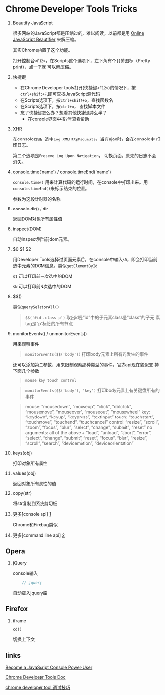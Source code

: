 Chrome Developer Tools Tricks
======

1. Beautify JavaScript

    很多网站的JavaScript都是压缩过的，难以阅读，以前都是用
    [Online JavaScript Beautifier](http://jsbeautifier.org/)
    来解压缩。
    
    其实Chrome内置了这个功能。
    
    打开控制台`<F12>`，在Scripts这个选项下，左下角有个`{}`的图标（Pretty print），点一下就
    可以解压缩。

1. 快捷键
    * 在Chrome Developer tools打开(快捷键`<F12>`)的情况下，按`ctrl+shift+F`,即可查找JavaScript源代码
    * 在Scripts选项下，按`ctrl+shift+o`，查找函数名
    * 在Scripts选项下，按`ctrl+o`， 查找脚本文件
    * 忘了快捷键怎么办？想看其他快捷键肿么半？
        * 在console界面中按`?`号查看帮助

1. XHR

    在console`右键`，选中`Log XMLHttpRequests`，当有ajax时，会在console中
    打印日志。
    
    第二个选项是`Preseve Log Upon Navigation`， 切换页面，原先的日志不会
    消失。

2. console.time('name') / console.timeEnd('name')    

    `console.time()` 用来计算代码的运行时间，在console中打印出来。用
    `console.timeEnd()`来标示结束的位置。
    
    参数为这段计时器的名称

3. console.dir() / dir

    返回DOM对象所有属性值
    
4. inspect(DOM)

    自动inspect到当前dom元素。

5. $0 $1 $2

    用Developer Tools选择过页面元素后，在console中输入`$0`，即会打印当前
    选中元素的DOM信息。类似`getElementById`
    
    `$1` 可以打印前一次选中的DOM
    
    `$N` 可以打印前N次选中的DOM

6. $$() 

    类似`querySeletorAll()`
    
    > `$$('#id .class p')` 取出id是“id”中的子元素class是“class”的子元
    素tag是“p”标签的所有节点

7. monitorEvents() / unmonitorEvents()

    用来观察事件
    
    > `monitorEvents($$('body'))` 打印body元素上所有的发生的事件
    
    还可以添加第二参数，用来限制观察那种类型的事件，官方api现在貌似支
    持下面几个参数：
    
    > `mouse key touch control`
    
    > `monitorEvents($$('body'), 'key')` 打印body元素上有关键盘所有的事件

    > mouse:  “mousedown”, “mouseup”, “click”, “dblclick”, “mousemove”, “mouseover”, “mouseout”, “mousewheel” 
    > key: “keydown”, “keyup”, “keypress”, “textInput”
    > touch:  “touchstart”, “touchmove”, “touchend”, “touchcancel”
    > control:  “resize”, “scroll”, “zoom”, “focus”, “blur”, “select”, “change”, “submit”, “reset”
    > no arguments: all of the above + “load”, “unload”, “abort”, “error”, “select”, “change”, “submit”, “reset”, “focus”, “blur”, “resize”, “scroll”, “search”, “devicemotion”, “deviceorientation”

8. keys(obj) 

    打印对象所有属性

9. values(obj) 

    返回对象所有属性的值

10. copy(str)

    将str复制到系统剪切板
    
11. 更多[console api] [1]

    Chrome和Firebug类似


12. 更多[command line api] [2]


## Opera

1. jQuery    

    console输入
    ``` javascript
        // jquery 
    ```
    自动载入jquery库

## Firefox

1. iframe

    `cd()`
    
    切换上下文

## links

[Become a JavaScript Console Power-User](https://www.youtube.com/watch?feature=player_embedded&v=4mf_yNLlgic#!)

[Chrome Develoepr Tools Doc](https://developers.google.com/chrome-developer-tools/docs/overview)

[chrome developer tool 调试技巧](http://ued.taobao.com/blog/2012/06/03/debug-with-chrome-dev-tool/)

[1]: http://getfirebug.com/wiki/index.php/Console_API#console.trace.28.29 "Console APi"

[2]: http://getfirebug.com/wiki/index.php/Command_Line_API      "Command Line Api"
